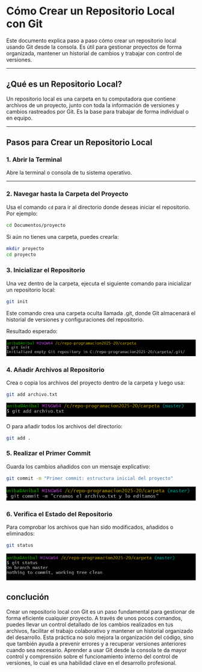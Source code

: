 # Cómo Crear un Repositorio Local con Git

Este documento explica paso a paso cómo crear un repositorio local usando Git desde la consola. Es útil para gestionar proyectos de forma organizada, mantener un historial de cambios y trabajar con control de versiones.

---

## ¿Qué es un Repositorio Local?

Un repositorio local es una carpeta en tu computadora que contiene archivos de un proyecto, junto con toda la información de versiones y cambios rastreados por Git. Es la base para trabajar de forma individual o en equipo.

---

## Pasos para Crear un Repositorio Local

### 1. Abrir la Terminal

Abre la terminal o consola de tu sistema operativo.

---

### 2. Navegar hasta la Carpeta del Proyecto

Usa el comando `cd` para ir al directorio donde deseas iniciar el repositorio. Por ejemplo:

```bash
cd Documentos/proyecto
```
Si aún no tienes una carpeta, puedes crearla:

```bash
mkdir proyecto
cd proyecto
```
### 3. Inicializar el Repositorio
Una vez dentro de la carpeta, ejecuta el siguiente comando para inicializar un repositorio local:

```bash
git init
```

Este comando crea una carpeta oculta llamada .git, donde Git almacenará el historial de versiones y configuraciones del repositorio.

Resultado esperado:

![alt text](<imagenes/Captura de pantalla 2025-07-25 112022.png>)

### 4. Añadir Archivos al Repositorio
Crea o copia los archivos del proyecto dentro de la carpeta y luego usa:

```bash
git add archivo.txt
```
![alt text](<imagenes/Captura de pantalla 2025-07-25 112751.png>)

O para añadir todos los archivos del directorio:

```bash
git add .
```
### 5. Realizar el Primer Commit
Guarda los cambios añadidos con un mensaje explicativo:

```bash
git commit -m "Primer commit: estructura inicial del proyecto"
```
![alt text](<imagenes/image copy.png>)

### 6. Verifica el Estado del Repositorio
Para comprobar los archivos que han sido modificados, añadidos o eliminados:

```bash
git status
```
![alt text](imagenes/image-3.png)

## conclución
Crear un repositorio local con Git es un paso fundamental para gestionar de forma eficiente cualquier proyecto. A través de unos pocos comandos, puedes llevar un control detallado de los cambios realizados en tus archivos, facilitar el trabajo colaborativo y mantener un historial organizado del desarrollo. Esta práctica no solo mejora la organización del código, sino que también ayuda a prevenir errores y a recuperar versiones anteriores cuando sea necesario. Aprender a usar Git desde la consola te da mayor control y comprensión sobre el funcionamiento interno del control de versiones, lo cual es una habilidad clave en el desarrollo profesional.